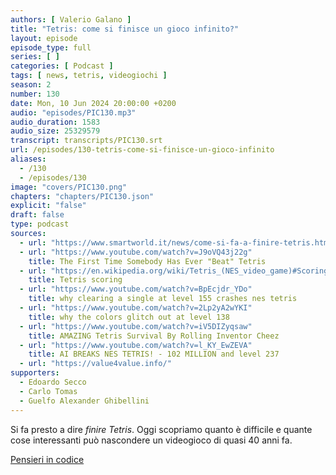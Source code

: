 ```yaml
---
authors: [ Valerio Galano ]
title: "Tetris: come si finisce un gioco infinito?"
layout: episode
episode_type: full
series: [ ]
categories: [ Podcast ]
tags: [ news, tetris, videogiochi ]
season: 2
number: 130
date: Mon, 10 Jun 2024 20:00:00 +0200
audio: "episodes/PIC130.mp3"
audio_duration: 1583
audio_size: 25329579
transcript: transcripts/PIC130.srt
url: /episodes/130-tetris-come-si-finisce-un-gioco-infinito
aliases:
  - /130
  - /episodes/130
image: "covers/PIC130.png"
chapters: "chapters/PIC130.json"
explicit: "false"
draft: false
type: podcast
sources:
  - url: "https://www.smartworld.it/news/come-si-fa-a-finire-tetris.html"
  - url: "https://www.youtube.com/watch?v=J9oVQ43j22g"
    title: The First Time Somebody Has Ever "Beat" Tetris
  - url: "https://en.wikipedia.org/wiki/Tetris_(NES_video_game)#Scoring"
    title: Tetris scoring
  - url: "https://www.youtube.com/watch?v=BpEcjdr_YDo"
    title: why clearing a single at level 155 crashes nes tetris
  - url: "https://www.youtube.com/watch?v=2Lp2yA2wYKI"
    title: why the colors glitch out at level 138
  - url: "https://www.youtube.com/watch?v=iV5DIZyqsaw"
    title: AMAZING Tetris Survival By Rolling Inventor Cheez
  - url: "https://www.youtube.com/watch?v=l_KY_EwZEVA"
    title: AI BREAKS NES TETRIS! - 102 MILLION and level 237
  - url: "https://value4value.info/"
supporters:
  - Edoardo Secco
  - Carlo Tomas
  - Guelfo Alexander Ghibellini
---
```


Si fa presto a dire *finire Tetris*. Oggi scopriamo quanto è difficile e quante cose interessanti può nascondere un videogioco di quasi 40 anni fa.

[Pensieri in codice](https://pensieriincodice.it/130)
